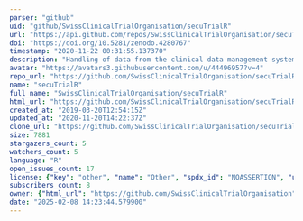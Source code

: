 ```yaml
---
parser: "github"
uid: "github/SwissClinicalTrialOrganisation/secuTrialR"
url: "https://api.github.com/repos/SwissClinicalTrialOrganisation/secuTrialR"
doi: "https://doi.org/10.5281/zenodo.4280767"
timestamp: "2020-11-22 00:31:55.137370"
description: "Handling of data from the clinical data management system secuTrial"
avatar: "https://avatars3.githubusercontent.com/u/44496957?v=4"
repo_url: "https://github.com/SwissClinicalTrialOrganisation/secuTrialR"
name: "secuTrialR"
full_name: "SwissClinicalTrialOrganisation/secuTrialR"
html_url: "https://github.com/SwissClinicalTrialOrganisation/secuTrialR"
created_at: "2019-03-20T12:54:15Z"
updated_at: "2020-11-20T14:22:37Z"
clone_url: "https://github.com/SwissClinicalTrialOrganisation/secuTrialR.git"
size: 7881
stargazers_count: 5
watchers_count: 5
language: "R"
open_issues_count: 17
license: {"key": "other", "name": "Other", "spdx_id": "NOASSERTION", "url": null, "node_id": "MDc6TGljZW5zZTA="}
subscribers_count: 8
owner: {"html_url": "https://github.com/SwissClinicalTrialOrganisation", "avatar_url": "https://avatars3.githubusercontent.com/u/44496957?v=4", "login": "SwissClinicalTrialOrganisation", "type": "Organization"}
date: "2025-02-08 14:23:44.579900"
---
```

